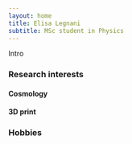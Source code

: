 ```yaml
---
layout: home
title: Elisa Legnani
subtitle: MSc student in Physics
---
```


Intro

### Research interests

#### Cosmology

#### 3D print

### Hobbies
